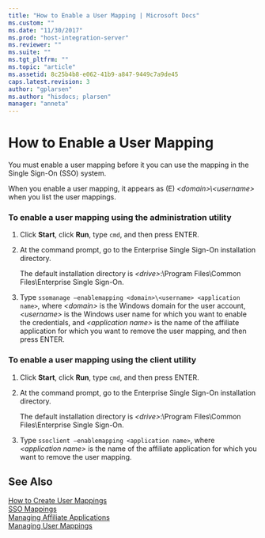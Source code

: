 ```yaml
---
title: "How to Enable a User Mapping | Microsoft Docs"
ms.custom: ""
ms.date: "11/30/2017"
ms.prod: "host-integration-server"
ms.reviewer: ""
ms.suite: ""
ms.tgt_pltfrm: ""
ms.topic: "article"
ms.assetid: 8c25b4b8-e062-41b9-a847-9449c7a9de45
caps.latest.revision: 3
author: "gplarsen"
ms.author: "hisdocs; plarsen"
manager: "anneta"
---
```

# How to Enable a User Mapping
You must enable a user mapping before it you can use the mapping in the Single Sign-On (SSO) system.  
  
 When you enable a user mapping, it appears as (E) *\<domain>\\<username\>* when you list the user mappings.  
  
### To enable a user mapping using the administration utility  
  
1.  Click **Start**, click **Run**, type `cmd`, and then press ENTER.  
  
2.  At the command prompt, go to the Enterprise Single Sign-On installation directory.  
  
     The default installation directory is *\<drive>*:\Program Files\Common Files\Enterprise Single Sign-On.  
  
3.  Type `ssomanage –enablemapping <domain>\<username> <application name>`, where *\<domain>* is the Windows domain for the user account, *\<username>* is the Windows user name for which you want to enable the credentials, and *\<application name>* is the name of the affiliate application for which you want to remove the user mapping, and then press ENTER.  
  
### To enable a user mapping using the client utility  
  
1.  Click **Start**, click **Run**, type `cmd`, and then press ENTER.  
  
2.  At the command prompt, go to the Enterprise Single Sign-On installation directory.  
  
     The default installation directory is *\<drive>*:\Program Files\Common Files\Enterprise Single Sign-On.  
  
3.  Type `ssoclient –enablemapping <application name>`, where *\<application name>* is the name of the affiliate application for which you want to remove the user mapping.  
  
## See Also  
 [How to Create User Mappings](../esso/how-to-create-user-mappings.md)   
 [SSO Mappings](../esso/sso-mappings.md)   
 [Managing Affiliate Applications](../esso/managing-affiliate-applications.md)   
 [Managing User Mappings](../esso/managing-user-mappings.md)